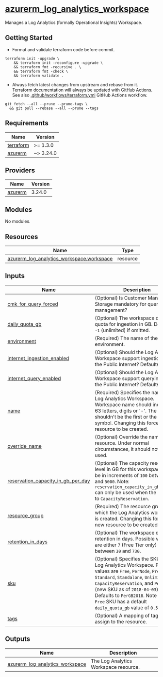 # [azurerm_log_analytics_workspace](https://registry.terraform.io/providers/hashicorp/azurerm/latest/docs/resources/log_analytics_workspace)

Manages a Log Analytics (formally Operational Insights) Workspace.

## Getting Started

- Format and validate terraform code before commit.

```shell
terraform init -upgrade \
    && terraform init -reconfigure -upgrade \
    && terraform fmt -recursive . \
    && terraform fmt -check \
    && terraform validate .
```

- Always fetch latest changes from upstream and rebase from it. Terraform documentation will always be updated with GitHub Actions. See also [.github/workflows/terraform.yml](.github/workflows/terraform.yml) GitHub Actions workflow.

```shell
git fetch --all --prune --prune-tags \
  && git pull --rebase --all --prune --tags
```

<!-- BEGIN_TF_DOCS -->
## Requirements

| Name | Version |
|------|---------|
| <a name="requirement_terraform"></a> [terraform](#requirement\_terraform) | >= 1.3.0 |
| <a name="requirement_azurerm"></a> [azurerm](#requirement\_azurerm) | ~> 3.24.0 |

## Providers

| Name | Version |
|------|---------|
| <a name="provider_azurerm"></a> [azurerm](#provider\_azurerm) | 3.24.0 |

## Modules

No modules.

## Resources

| Name | Type |
|------|------|
| [azurerm_log_analytics_workspace.workspace](https://registry.terraform.io/providers/hashicorp/azurerm/latest/docs/resources/log_analytics_workspace) | resource |

## Inputs

| Name | Description | Type | Default | Required |
|------|-------------|------|---------|:--------:|
| <a name="input_cmk_for_query_forced"></a> [cmk\_for\_query\_forced](#input\_cmk\_for\_query\_forced) | (Optional) Is Customer Managed Storage mandatory for query management? | `bool` | `false` | no |
| <a name="input_daily_quota_gb"></a> [daily\_quota\_gb](#input\_daily\_quota\_gb) | (Optional) The workspace daily quota for ingestion in GB. Defaults to `-1` (unlimited) if omitted. | `number` | `-1` | no |
| <a name="input_environment"></a> [environment](#input\_environment) | (Required) The name of the environment. | `string` | n/a | yes |
| <a name="input_internet_ingestion_enabled"></a> [internet\_ingestion\_enabled](#input\_internet\_ingestion\_enabled) | (Optional) Should the Log Analytics Workspace support ingestion over the Public Internet? Defaults to `true`. | `bool` | `true` | no |
| <a name="input_internet_query_enabled"></a> [internet\_query\_enabled](#input\_internet\_query\_enabled) | (Optional) Should the Log Analytics Workspace support querying over the Public Internet? Defaults to `true`. | `bool` | `true` | no |
| <a name="input_name"></a> [name](#input\_name) | (Required) Specifies the name of the Log Analytics Workspace. Workspace name should include 4-63 letters, digits or '-'. The '-' shouldn't be the first or the last symbol. Changing this forces a new resource to be created. | `string` | n/a | yes |
| <a name="input_override_name"></a> [override\_name](#input\_override\_name) | (Optional) Override the name of the resource. Under normal circumstances, it should not be used. | `string` | `""` | no |
| <a name="input_reservation_capacity_in_gb_per_day"></a> [reservation\_capacity\_in\_gb\_per\_day](#input\_reservation\_capacity\_in\_gb\_per\_day) | (Optional) The capacity reservation level in GB for this workspace. Must be in increments of `100` between `100` and `5000`. Note: `reservation_capacity_in_gb_per_day` can only be used when the sku is set to `CapacityReservation`. | `number` | `null` | no |
| <a name="input_resource_group"></a> [resource\_group](#input\_resource\_group) | (Required) The resource group in which the Log Analytics workspace is created. Changing this forces a new resource to be created. | `any` | n/a | yes |
| <a name="input_retention_in_days"></a> [retention\_in\_days](#input\_retention\_in\_days) | (Optional) The workspace data retention in days. Possible values are either `7` (Free Tier only) or range between `30` and `730`. | `number` | `30` | no |
| <a name="input_sku"></a> [sku](#input\_sku) | (Optional) Specifies the SKU of the Log Analytics Workspace. Possible values are `Free`, `PerNode`, `Premium`, `Standard`, `Standalone`, `Unlimited`, `CapacityReservation`, and `PerGB2018` (new SKU as of `2018-04-03`). Defaults to `PerGB2018`. Note that the `Free` SKU has a default `daily_quota_gb` value of `0.5 `(GB). | `string` | `"PerGB2018"` | no |
| <a name="input_tags"></a> [tags](#input\_tags) | (Optional) A mapping of tags to assign to the resource. | `map(string)` | `{}` | no |

## Outputs

| Name | Description |
|------|-------------|
| <a name="output_azurerm_log_analytics_workspace"></a> [azurerm\_log\_analytics\_workspace](#output\_azurerm\_log\_analytics\_workspace) | The Log Analytics Workspace resource. |
<!-- END_TF_DOCS -->
